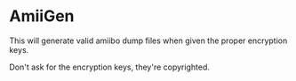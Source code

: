 # AmiiGen

This will generate valid amiibo dump files when given the proper encryption keys.

Don't ask for the encryption keys, they're copyrighted.
